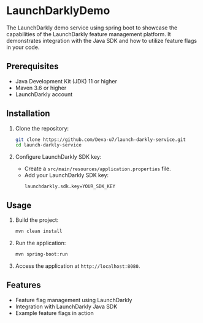 # LaunchDarklyDemo

The LaunchDarkly demo service using spring boot to showcase the capabilities of the LaunchDarkly feature management platform. It demonstrates integration with the Java SDK and how to utilize feature flags in your code.

## Prerequisites

- Java Development Kit (JDK) 11 or higher
- Maven 3.6 or higher
- LaunchDarkly account

## Installation

1. Clone the repository:
   ```bash
   git clone https://github.com/Deva-u7/launch-darkly-service.git
   cd launch-darkly-service
   ```

2. Configure LaunchDarkly SDK key:
   - Create a `src/main/resources/application.properties` file.
   - Add your LaunchDarkly SDK key:
     ```properties
     launchdarkly.sdk.key=YOUR_SDK_KEY
     ```

## Usage

1. Build the project:
   ```bash
   mvn clean install
   ```

2. Run the application:
   ```bash
   mvn spring-boot:run
   ```

3. Access the application at `http://localhost:8080`.

## Features

- Feature flag management using LaunchDarkly
- Integration with LaunchDarkly Java SDK
- Example feature flags in action
